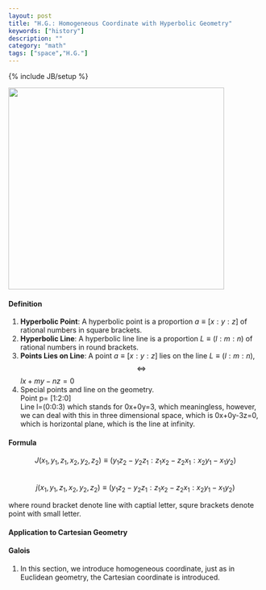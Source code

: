 ```yaml
---
layout: post
title: "H.G.: Homogeneous Coordinate with Hyperbolic Geometry"
keywords: ["history"]
description: ""
category: "math"
tags: ["space","H.G."]
---
```

{% include JB/setup %}

<img
src="{{IMAGE_PATH}}/math-space-hyperbolic-geometry-homogeneous-coordinate.gif"
height="400" width="428"> 

#### Definition
1. **Hyperbolic Point**: A hyperbolic point is a proportion $a \equiv [x:y:z]$ of rational numbers in
   square brackets.
2. **Hyperbolic Line**: A hyperbolic line line is a proportion $L \equiv (l:m:n)$
   of rational numbers in round brackets.
3. **Points Lies on Line**: A point $a \equiv [x:y:z]$ lies on the line $L \equiv (l:m:n)$,
    $$
    \Leftrightarrow
    $$ $lx+my-nz=0$
4. Special points and line on the geometry. <br />
   Point p= [1:2:0] <br />
   Line  l=(0:0:3)  which stands for 0x+0y=3, which meaningless, however, we can
   deal with this in three dimensional space, which is 0x+0y-3z=0, which is
   horizontal plane, which is the line at infinity. 




#### Formula
$$
J\left(x_{1}, y_{1}, z_{1}, x_{2}, y_{2}, z_{2}\right) \equiv\left(y_{1}
z_{2}-y_{2} z_{1}: z_{1} x_{2}-z_{2} x_{1}: x_{2} y_{1}-x_{1} y_{2}\right)
$$
<br />
$$
j\left(x_{1}, y_{1}, z_{1}, x_{2}, y_{2}, z_{2}\right) \equiv\left(y_{1}
z_{2}-y_{2} z_{1}: z_{1} x_{2}-z_{2} x_{1}: x_{2} y_{1}-x_{1} y_{2}\right)
$$

where round bracket denote line with captial letter, squre brackets denote point
with small letter.


#### Application to Cartesian Geometry


#### Galois
1. In this section, we introduce homogeneous coordinate, just as in Euclidean
   geometry, the Cartesian coordinate is introduced.

